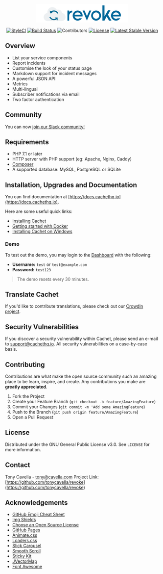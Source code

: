 <!-- PROJECT LOGO -->
<p align="center">
  <a href="https://github.com/tonycavella/revoke">
    <img src="logo.png" alt="Logo">
  </a>
</p>

<!-- PROJECT SHIELDS -->
<p align="center">
  <a href="https://styleci.io/repos/26730195/"><img src="https://styleci.io/repos/26730195/shield" alt="StyleCI"></a>
  <a href="https://github.com/tonycavella/revoke/"><img src="https://img.shields.io/badge/build-passing-brightgreen.svg?style=flat-square" alt="Build Status"></a>
  <img src="https://img.shields.io/github/contributors/tonycavella/revoke.svg?style=flat-square" alt="Contributors">
  <a href="LICENSE"><img src="https://img.shields.io/github/license/tonycavella/revoke.svg?style=flat-square" alt="License"></a>
  <a href="https://github.com/tonycavella/revoke/releases"><img src="https://img.shields.io/github/release/tonycavella/revoke.svg?style=flat-square" alt="Latest Stable Version"></a>
</p>

## Overview

- List your service components
- Report incidents
- Customise the look of your status page
- Markdown support for incident messages
- A powerful JSON API
- Metrics
- Multi-lingual
- Subscriber notifications via email
- Two factor authentication



## Community

You can now [join our Slack community!](http://cachethq-slack.herokuapp.com)

## Requirements

- PHP 7.1 or later
- HTTP server with PHP support (eg: Apache, Nginx, Caddy)
- [Composer](https://getcomposer.org)
- A supported database: MySQL, PostgreSQL or SQLite

## Installation, Upgrades and Documentation

You can find documentation at [https://docs.cachethq.io](https://docs.cachethq.io).

Here are some useful quick links:

- [Installing Cachet](https://docs.cachethq.io/docs/installing-cachet)
- [Getting started with Docker](https://docs.cachethq.io/docs/get-started-with-docker)
- [Installing Cachet on Windows](https://docs.cachethq.io/docs/installing-cachet-on-windows)

### Demo

To test out the demo, you may login to the [Dashboard](https://dev.cachethq.io/dashboard) with the following:

- **Username:** `test` or `test@example.com`
- **Password:** `test123`

> The demo resets every 30 minutes.

## Translate Cachet

If you'd like to contribute translations, please check out our [CrowdIn project](https://crowdin.com/project/cachet).

## Security Vulnerabilities

If you discover a security vulnerability within Cachet, please send an e-mail to [support@cachethq.io](mailto:support@cachethq.io?Cachet%20Security%20Vulnerability). All security vulnerabilities on a case-by-case basis.

<!-- CONTRIBUTING -->
## Contributing

Contributions are what make the open source community such an amazing place to be learn, inspire, and create. Any contributions you make are **greatly appreciated**.

1. Fork the Project
2. Create your Feature Branch (`git checkout -b feature/AmazingFeature`)
3. Commit your Changes (`git commit -m 'Add some AmazingFeature`)
4. Push to the Branch (`git push origin feature/AmazingFeature`)
5. Open a Pull Request

<!-- LICENSE -->
## License

Distributed under the GNU General Public License v3.0. See `LICENSE` for more information.

<!-- CONTACT -->
## Contact

Tony Cavella - tony@cavella.com
Project Link: [https://github.com/tonycavella/revoke](https://github.com/tonycavella/revoke)

<!-- ACKNOWLEDGEMENTS -->
## Acknowledgements
* [GitHub Emoji Cheat Sheet](https://www.webpagefx.com/tools/emoji-cheat-sheet)
* [Img Shields](https://shields.io)
* [Choose an Open Source License](https://choosealicense.com)
* [GitHub Pages](https://pages.github.com)
* [Animate.css](https://daneden.github.io/animate.css)
* [Loaders.css](https://connoratherton.com/loaders)
* [Slick Carousel](https://kenwheeler.github.io/slick)
* [Smooth Scroll](https://github.com/cferdinandi/smooth-scroll)
* [Sticky Kit](http://leafo.net/sticky-kit)
* [JVectorMap](http://jvectormap.com)
* [Font Awesome](https://fontawesome.com)
